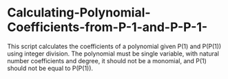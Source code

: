 # Calculating-Polynomial-Coefficients-from-P-1-and-P-P-1-
This script calculates the coefficients of a polynomial given P(1) and P(P(1)) using integer division. The polynomial must be single variable, with natural number coefficients and degree, it should not be a monomial, and P(1) should not be equal to P(P(1)).
